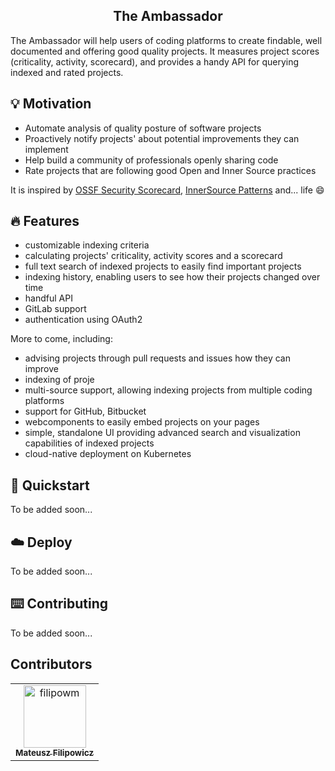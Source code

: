 <p align="center">
    <h2 align="center">The Ambassador</h3>
</p>

The Ambassador will help users of coding platforms to
create findable, well documented and offering good quality projects.
It measures project scores (criticality, activity, scorecard),
and provides a handy API for querying indexed and rated projects.

## 💡 Motivation

- Automate analysis of quality posture of software projects
- Proactively notify projects' about potential improvements they can implement
- Help build a community of professionals openly sharing code
- Rate projects that are following good Open and Inner Source practices

It is inspired by [OSSF Security Scorecard](https://github.com/ossf/scorecard),
[InnerSource Patterns](https://github.com/InnerSourceCommons/InnerSourcePatterns)
and... life 😄

## 🔥 Features

- customizable indexing criteria
- calculating projects' criticality, activity scores and a scorecard
- full text search of indexed projects to easily find important projects
- indexing history, enabling users to see how their projects changed over time
- handful API  
- GitLab support
- authentication using OAuth2
  
More to come, including:
- advising projects through pull requests and issues how they can improve
- indexing of proje
- multi-source support, allowing indexing projects from multiple coding platforms
- support for GitHub, Bitbucket  
- webcomponents to easily embed projects on your pages
- simple, standalone UI providing advanced search and visualization capabilities
  of indexed projects
- cloud-native deployment on Kubernetes

## 🚀 Quickstart

To be added soon...

## ☁️ Deploy

To be added soon...

## ⌨️️ Contributing

To be added soon...

## Contributors

<!-- readme: contributors -start -->
<table>
<tr>
    <td align="center">
        <a href="https://github.com/filipowm">
            <img src="https://avatars.githubusercontent.com/u/20795389?v=4" width="100;" alt="filipowm"/>
            <br />
            <sub><b>Mateusz Filipowicz</b></sub>
        </a>
    </td></tr>
</table>
<!-- readme: contributors -end -->